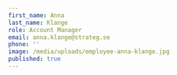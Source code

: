 ```yaml
---
first_name: Anna
last_name: Klange
role: Account Manager
email: anna.klange@strateg.se
phone: ''
image: /media/uploads/employee-anna-klange.jpg
published: true
---
```

